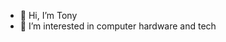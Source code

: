 - 👋 Hi, I’m Tony
- 👀 I’m interested in computer hardware and tech
<!---
T0NES/T0NES is a ✨ special ✨ repository because its `README.md` (this file) appears on your GitHub profile.
You can click the Preview link to take a look at your changes.
--->
